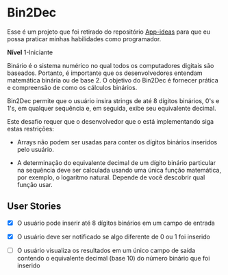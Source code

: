 # Bin2Dec



Esse é um projeto que foi retirado do repositório [App-ideas](https://github.com/florinpop17/app-ideas) para que eu possa praticar minhas habilidades como programador.

**Nível** 1-Iniciante

Binário é o sistema numérico no qual todos os computadores digitais são baseados. Portanto, é importante que os desenvolvedores entendam matemática binária ou de base 2. O objetivo do Bin2Dec é fornecer prática e compreensão de como os cálculos binários.

Bin2Dec permite que o usuário insira strings de até 8 dígitos binários, 0's e 1's, em qualquer sequência e, em seguida, exibe seu equivalente decimal.

Este desafio requer que o desenvolvedor que o está implementando siga estas restrições:

- Arrays não podem ser usadas para conter os dígitos binários inseridos pelo usuário.

- A determinação do equivalente decimal de um dígito binário particular na sequência deve ser calculada usando uma única função matemática, por exemplo, o logaritmo natural. Depende de você descobrir qual função usar.

## User Stories

-  [x] O usuário pode inserir até 8 dígitos binários em um campo de entrada

-  [x] O usuário deve ser notificado se algo diferente de 0 ou 1 foi inserido

-  [ ] O usuário visualiza os resultados em um único campo de saída contendo o equivalente decimal (base 10) do número binário que foi inserido

